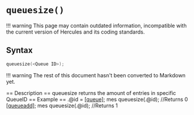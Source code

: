 # `queuesize()`

!!! warning
	This page may contain outdated information, incompatible with the current version of Hercules and its coding standards.

## Syntax

```c
queuesize(<Queue ID>);
```

!!! warning
	The rest of this document hasn't been converted to Markdown yet.

== Description ==
queuesize returns the amount of entries in specific QueueID
== Example ==
  .@id = [[queue]]();
  mes queuesize(.@id);    //Returns 0
  [[queueadd]](.@id,[[getcharid]](3));
  mes queuesize(.@id);    //Returns 1
